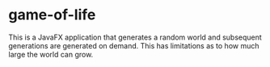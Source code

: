 # game-of-life

This is a JavaFX application that generates a random world and subsequent generations are generated on demand. This has limitations as to how much large the world can grow. 
